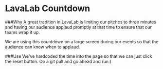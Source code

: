 LavaLab Countdown
=================

###Why
A great tradition in LavaLab is limiting our pitches to three minutes and having our audience applaud promptly at that time to ensure that our teams wrap it up.

We are using this countdown on a large screen during our events so that the audience can know when to applaud.

###Use
We've hardcoded the time into the page so that we can just click the reset button. Do a git pull and go ahead and run:)

